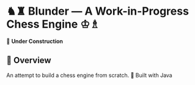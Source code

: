 # ♞♜ Blunder — A Work-in-Progress Chess Engine ♔♗  
🚧 **Under Construction**

## 📜 Overview  
An attempt to build a chess engine from scratch.
🔨 Built with Java
